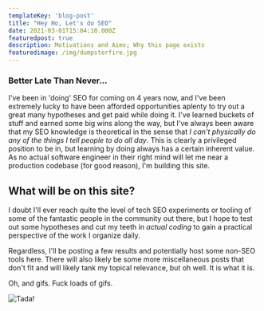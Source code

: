 ```yaml
---
templateKey: 'blog-post'
title: "Hey Ho, Let's do SEO"
date: 2021-03-01T15:04:10.000Z
featuredpost: true
description: Motivations and Aims; Why this page exists
featuredimage: /img/dumpsterfire.jpg
---
```


### Better Late Than Never...
I've been in 'doing' SEO for coming on 4 years now, and I've been extremely lucky to have been afforded opportunities aplenty to try out a great many hypotheses and get paid while doing it. I've learned buckets of stuff and earned some big wins along the way, but I've always been aware that my SEO knowledge is theoretical in the sense that *I can't physically do any of the things I tell people to do all day*. This is clearly a privileged position to be in, but learning by doing always has a certain inherent value. As no actual software engineer in their right mind will let me near a production codebase (for good reason), I'm building this site.


## What will be on this site?
I doubt I'll ever reach quite the level of tech SEO experiments or tooling of some of the fantastic people in the community out there, but I hope to test out some hypotheses and cut my teeth in *actual coding* to gain a practical perspective of the work I organize daily.

Regardless, I'll be posting a few results and potentially host some non-SEO tools here. There will also likely be some more miscellaneous posts that don't fit and will likely tank my topical relevance, but oh well. It is what it is.

Oh, and gifs. Fuck loads of gifs.

![Tada!](/gifs/jazzhands.gif "Tada")
